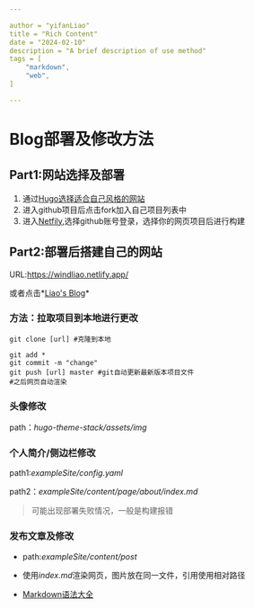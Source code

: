 ```yaml
---

author = "yifanLiao"
title = "Rich Content"
date = "2024-02-10"
description = "A brief description of use method"
tags = [
    "markdown",
    "web",
]

---
```


# Blog部署及修改方法

## Part1:网站选择及部署

1. 通过[Hugo选择适合自己风格的网站](https://themes.gohugo.io/)
2. 进入github项目后点击fork加入自己项目列表中
3. 进入[Netfily](app.netlify.com),选择github账号登录，选择你的网页项目后进行构建

## Part2:部署后搭建自己的网站

URL:https://windliao.netlify.app/

或者点击*[Liao's Blog](https://windliao.netlify.app/)*

### 方法：拉取项目到本地进行更改

```
git clone [url] #克隆到本地

git add *
git commit -m "change"
git push [url] master #git自动更新最新版本项目文件
#之后网页自动渲染
```

### 头像修改

path：*hugo-theme-stack/assets/img*

### 个人简介/侧边栏修改

path1:*exampleSite/config.yaml*

path2：*exampleSite/content/page/about/index.md*

> 可能出现部署失败情况，一般是构建报错

### 发布文章及修改

* path:*exampleSite/content/post*

* 使用*index.md*渲染网页，图片放在同一文件，引用使用相对路径

* [Markdown语法大全](https://markdown.com.cn/basic-syntax)

​	